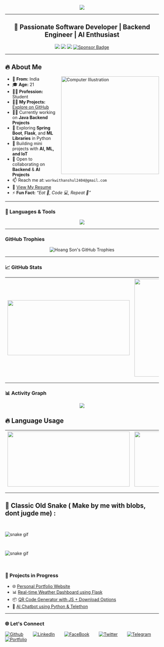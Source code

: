 <!-- Profile Typing Animation -->

<p align="center">
  <img src="https://readme-typing-svg.herokuapp.com?font=Fira+Code&weight=500&size=24&pause=1000&color=36BCF7&center=true&vCenter=true&width=800&lines=👋+Hi+there%2C+I'm+Anshul+from+India!;🌐+AI+%7C+IoT+%7C+Web+Development+Explorer;🚀+Java+%7C+Python+%7C+Open+Source+Contributor">
</p>

---

<h2 align="center">🚀 Passionate Software Developer | Backend Engineer | AI Enthusiast</h2>

<p align="center">
  <img src="https://komarev.com/ghpvc/?username=tech-with-anshul&label=Profile+Views&color=brightgreen&style=flat-square" />
  <img src="https://img.shields.io/github/followers/tech-with-anshul?label=Followers&style=flat-square&logo=github" />
  <img src="https://img.shields.io/github/stars/tech-with-anshul?style=flat-square&logo=github&label=Stars" />
  <a href="https://github.com/sponsors/tech-with-anshul" target="_blank">
  <img src="https://img.shields.io/static/v1?label=Sponsor&message=%E2%9D%A4&logo=GitHub&color=%23fe8e86" alt="Sponsor Badge"/>
</a>
</p>


---

## 🔥 About Me

<div align="left">
  <img align="right" src="https://raw.githubusercontent.com/MicaelliMedeiros/micaellimedeiros/master/image/computer-illustration.png" width="320" alt="Computer Illustration" style="margin-left: 15px;"/>
  
- 🏡 **From:** India   
- 🎓 **Age:** 21  
- 🧑‍🎓 **Profession:** Student  
- 👨‍💻 **My Projects:** [Explore on GitHub](https://github.com/tech-with-anshul?tab=repositories)  
- 👨‍💻 Currently working on **Java Backend Projects**  
- 🌱 Exploring **Spring Boot**, **Flask**, and **ML Libraries** in Python  
- 🤖 Building mini projects with **AI, ML, and IoT**  
- 🤝 Open to collaborating on **Backend** & **AI Projects**  
- 📫 Reach me at: `workwithanshul2404@gmail.com`  
- 📄 [View My Resume](https://drive.google.com/file/d/1TLr0D6XbGXA33Mpnom_mwZoN42PZDhnR/view?usp=drive_link)  
- ⚡ **Fun Fact:** _“Eat 🍜, Code 💻, Repeat 🔁”_

</div>

---

### 🧰 Languages & Tools

<p align="center">
  <img src="https://skillicons.dev/icons?i=java,python,js,html,css,react,nodejs,express,mongodb,mysql,arduino,bootstrap,tailwind,angular,git,github,flask,django,firebase,tensorflow,pytorch,seaborn,pandas,opencv,vscode" />
</p>

---

### GitHub Trophies

<div align="center">
    <img src="https://github-profile-trophy.vercel.app/?username=tech-with-anshul&theme=radical&no-frame=true&margin-w=4" alt="Hoang Son's GitHub Trophies" />
</div>

---

### 📈 GitHub Stats

| <img src="https://github-readme-stats.vercel.app/api?username=tech-with-anshul&show_icons=true&title_color=00AEDDFF&text_color=FCFCFC&icon_color=00AEDDFF&bg_color=151515&border_color=FCFCFC&border_radius=8&include_all_commits=true&count_private=true" height="180" width="400" /> | <img src="http://github-readme-streak-stats.herokuapp.com?user=tech-with-anshul&background=151515&currStreakNum=FFFFFF&border=FFFFFF&stroke=FFFFFF&ring=00AEDD&fire=00AEDD&sideNums=FFFFFF&currStreakLabel=00AEDD&sideLabels=FFFFFF&dates=FFFFFF" height="320" width="420"/> |
|:--:|:--:|

    
    
</p>
 

---

### 📊 Activity Graph

<p align="center">
  <img src="https://github-readme-activity-graph.vercel.app/graph?username=tech-with-anshul&theme=react-dark&area=true&hide_border=true" />
</p>


## 🔥 Language Usage 

| <img src="https://github-readme-stats.vercel.app/api/top-langs/?username=tech-with-anshul&theme=dark&hide_border=false&layout=compact" height="180" width="400"> | <img src="https://github-contributor-stats.vercel.app/api?username=tech-with-anshul&limit=5&theme=dark&combine_all_yearly_contributions=true" height="180" width="400"> |
|:--:|:--:|

---

## 🐍 Classic Old Snake ( Make by me with blobs, dont jugde me)  :

<br>

![snake gif](https://github.com/tech-with-anshul/tech-with-anshul/blob/output/github-snake-dark.svg) 

<br>

![snake gif](https://github.com/tech-with-anshul/tech-with-anshul/blob/output/github-snake.svg) 

<br>


### 🚀 Projects in Progress

- 🌐 [Personal Portfolio Website](https://github.com/tech-with-anshul/portfolio)
- 📊 [Real-time Weather Dashboard using Flask](#)
- 📦 [QR Code Generator with JS + Download Options](#)
- 🤖 [AI Chatbot using Python & Telethon](#)

---
### 🌐 Let's Connect

  [![Github](https://img.shields.io/badge/GitHub-181717.svg?style=for-the-badge&logo=GitHub&logoColor=white)](https://github.com/sauryakapoor15) &nbsp;&nbsp;&nbsp;&nbsp;&nbsp;&nbsp;
[![LinkedIn](https://img.shields.io/badge/LinkedIn-0A66C2.svg?style=for-the-badge&logo=LinkedIn&logoColor=white)](https://www.linkedin.com/in/saurya11253v)  &nbsp;&nbsp;&nbsp;&nbsp;&nbsp;&nbsp;
[![FaceBook](https://img.shields.io/badge/Facebook-0866FF.svg?style=for-the-badge&logo=Facebook&logoColor=white)](https://www.facebook.com/saury.kapoor)  &nbsp;&nbsp;&nbsp;&nbsp;&nbsp;&nbsp;
[![Twitter](https://img.shields.io/badge/twitter-%2300acee.svg?&style=for-the-badge&logo=twitter&logoColor=white)](https://twitter.com/Saurya11253v)  &nbsp;&nbsp;&nbsp;&nbsp;&nbsp;&nbsp;
[![Telegram](https://img.shields.io/badge/Telegram-2CA5E0.svg?style=for-the-badge&logo=telegram&logoColor=white)](https://t.me/cute_billa_hu)&nbsp;&nbsp;&nbsp;&nbsp;&nbsp;&nbsp;
[![Portfolio](https://img.shields.io/badge/Portfolio-FF5722.svg?style=for-the-badge&logo=Firefox&logoColor=white)](https://sauryakapoorportfolio.vercel.app/)
